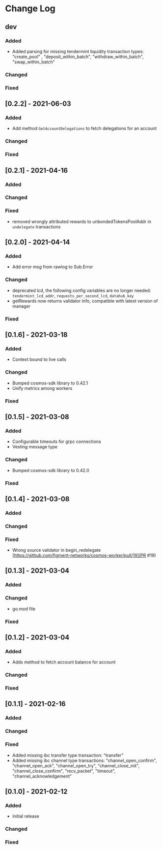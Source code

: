 # Change Log


## dev

### Added
- Added parsing for missing tendermint liquidity transaction types:     "create_pool" , "deposit_within_batch", "withdraw_within_batch", "swap_within_batch"

### Changed
### Fixed
## [0.2.2] - 2021-06-03

### Added
- Add method `GetAccountDelegations` to fetch delegations for an account

### Changed
### Fixed

## [0.2.1] - 2021-04-16

### Added

### Changed
### Fixed
- removed wrongly attributed rewards to unbondedTokensPoolAddr in `undelegate` transactions

## [0.2.0] - 2021-04-14

### Added
- Add error msg from rawlog to Sub.Error
### Changed
- deprecated lcd, the following config variables are no longer needed: `tendermint_lcd_addr`, `requests_per_second_lcd`, `datahub_key`
- getRewards now returns validator info, compatible with latest version of manager
### Fixed

## [0.1.6] - 2021-03-18

### Added
- Context bound to live calls

### Changed
- Bumped cosmos-sdk library to 0.42.1
- Unify metrics among workers
### Fixed

## [0.1.5] - 2021-03-08

### Added
- Configurable timeouts for grpc connections
- Vesting message type

### Changed
- Bumped cosmos-sdk library to 0.42.0
### Fixed


## [0.1.4] - 2021-03-08

### Added
### Changed
### Fixed
- Wrong source validator in begin_redelegate [https://github.com/figment-networks/cosmos-worker/pull/19](PR #19)


## [0.1.3] - 2021-03-04

### Added
### Changed
- go.mod file
### Fixed

## [0.1.2] - 2021-03-04

### Added
- Adds method to fetch account balance for account
### Changed
### Fixed

## [0.1.1] - 2021-02-16

### Added

### Changed
### Fixed
- Added missing ibc transfer type transaction: "transfer"
- Added missing ibc channel type transactions: "channel_open_confirm", "channel_open_ack", "channel_open_try", "channel_close_init", "channel_close_confirm", "recv_packet", "timeout", "channel_acknowledgement"

## [0.1.0] - 2021-02-12

### Added
- Initial release

### Changed
### Fixed
